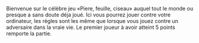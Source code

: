 Bienvenue sur le célèbre jeu «Piere, feuille, ciseau» auquel tout le monde ou presque a sans doute déja joué. Ici vous pourrez jouer contre votre ordinateur, les règles sont les même que lorsque vous jouez contre un adversaire dans la vraie vie.
Le premier joueur à avoir atteint 5 points remporte la partie.
